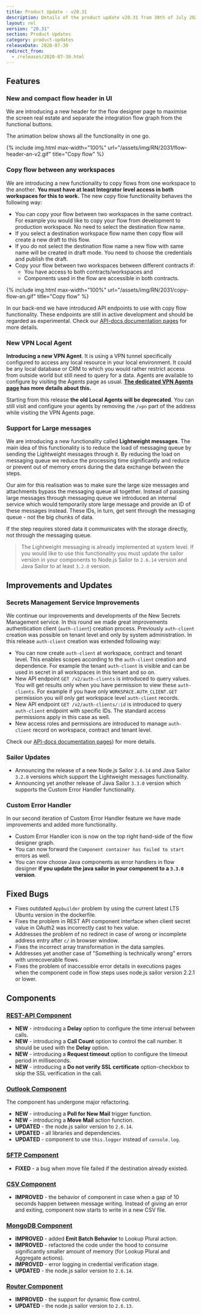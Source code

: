 ```yaml
---
title: Product Update - v20.31
description: Details of the product update v20.31 from 30th of July 2020.
layout: rel
version: "20.31"
section: Product Updates
category: product-updates
releaseDate: 2020-07-30
redirect_from:
  - /releases/2020-07-30.html
---
```


## Features

### New and compact flow header in UI

We are introducing a new header for the flow designer page to maximise the screen
real estate and separate the integration flow graph from the functional buttons.

The animation below shows all the functionality in one go.

{% include img.html max-width="100%" url="/assets/img/RN/2031/flow-header-an-v2.gif" title="Copy flow" %}

### Copy flow between any workspaces

We are introducing a new functionality to copy flows from one workspace to the
another. **You must have at least Integrator level access in both workspaces for this to work.**
The new copy flow functionality behaves the following way:

*   You can copy your flow between two workspaces in the same contract. For example you would like to copy your flow from development to production workspace. No need to select the destination flow name.
*   If you select a destination workspace flow name then copy flow will create a new draft to this flow.
*   If you do not select the destination flow name a new flow with same name will be created in draft mode. You need to choose the credentials and publish the draft.
*   Copy your flow between two workspaces between different contracts if:
    *   You have access to both contracts/workspaces and
    *   Components used in the flow are accessible in both contracts.

{% include img.html max-width="100%" url="/assets/img/RN/2031/copy-flow-an.gif" title="Copy flow" %}

In our back-end we have introduced API endpoints to use with copy flow functionality.
These endpoints are still in active development and should be regarded as experimental.
Check our [API-docs documentation pages](https://api.elastic.io/docs/v2/#copy-flow-(experimental)) for more details.

### New VPN Local Agent

**Introducing a new VPN Agent**. It is using а VPN tunnel specifically configured to access any
local resource in your local environment. It could be any local database or CRM
to which you would rather restrict access from outside world but still need
to query for a data. Agents are available to configure by visiting the Agents
page as usual. **[The dedicated VPN Agents page](/getting-started/vpn-agent) has more details about this.**

Starting from this release **the old Local Agents will be deprecated**. You can
still visit and configure your agents by removing the `/vpn` part of the address
while visiting the VPN Agents page.

### Support for Large messages

We are introducing a new functionality called **Lightweight messages**. The main
idea of this functionality is to reduce the load of messaging queue by sending
the Lightweight messages through it. By reducing the load on messaging queue we
reduce the processing time significantly and reduce or prevent out of
memory errors during the data exchange between the steps.

Our aim for this realisation was to make sure the large size messages and
attachments bypass the messaging queue all together. Instead of passing large messages
through messaging queue we introduced an internal service which would temporarily
store large message and provide an ID of these messages instead. These IDs, in turn, get
sent through the messaging queue - not the big chunks of data.

If the step requires stored data it communicates with the storage directly, not
through the messaging queue.

> The Lightweight messaging is already implemented at system level. If you would like
> to use this functionality you must update the sailor version in your
> components to Node.js Sailor to `2.6.14` version and Java Sailor to at least `3.2.0` version.

## Improvements and Updates

### Secrets Management Service Improvements

We continue our improvements and developments of the New Secrets Management
service. In this round we made great improvements authentication client (`auth-client`)
creation process. Previously `auth-client` creation was possible on tenant level
and only by system administration. In this release `auth-client` creation was extended
following way:

*   You can now create `auth-client` at workspace, contract and tenant level. This enables scopes according to the `auth-client` creation and dependence. For example the tenant `auth-client` is visible and can be used in secret in all workspaces in this tenant and so on.
*   New API endpoint `GET /v2/auth-clients` is introduced to query values. You will get results only when you have permission to view these `auth-clients`. For example if you have only `WORKSPACE.AUTH_CLIENT.GET` permission you will only get workspace level `auth-client` records.
*   New API endpoint `GET /v2/auth-clients/:id` is introduced to query `auth-client` endpoint with specific IDs. The standard access permissions apply in this case as well.
*   New access roles and permissions are introduced to manage `auth-client` record on workspace, contract and tenant level.

Check our [API-docs documentation pages](https://api.elastic.io/docs/v2/#auth-clients-(experimental))) for more details.

### Sailor Updates

*   Announcing the release of a new Node.js Sailor `2.6.14` and Java Sailor `3.2.0` versions which support the Lightweight messages functionality.
*   Announcing yet another release of Java Sailor `3.3.0` version which supports the Custom Error Handler functionality.

### Custom Error Handler

In our second iteration of Custom Error Handler feature we have made improvements
and added more functionality.

*   Custom Error Handler icon is now on the top right hand-side of the flow designer graph.
*   You can now forward the `Component container has failed to start` errors as well.
*   You can now choose Java components as error handlers in flow designer **if you update the java sailor in your component to a `3.3.0` version**.

## Fixed Bugs

*   Fixes outdated `Appbuilder` problem by using the current latest LTS Ubuntu version in the dockerfile.
*   Fixes the problem in REST API component interface when client secret value in OAuth2 was incorrectly cast to hex value.
*   Addresses the problem of no redirect in case of wrong or incomplete address entry after `c/` in browser window.
*   Fixes the incorrect array transformation in the data samples.
*   Addresses yet another case of "Something is technically wrong" errors with unrecoverable flows.
*   Fixes the problem of inaccessible error details in executions pages when the component code in flow steps uses node.js sailor version 2.2.1 or lower.


## Components


### [REST-API Component](/components/rest-api/)

*   **NEW** - introducing a **Delay** option to configure the time interval between calls.
*   **NEW** - introducing a **Call Count** option to control the call number. It should be used with the **Delay** option.
*   **NEW** - introducing a **Request timeout** option to configure the timeout period in milliseconds.
*   **NEW** - introducing a **Do not verify SSL certificate** option-checkbox to skip the SSL verification in the call.


### [Outlook Component](/components/outlook/)

The component has undergone major refactoring.

*   **NEW** - introducing a **Poll for New Mail** trigger function.
*   **NEW** - introducing a **Move Mail** action function.
*   **UPDATED** - the node.js sailor version to `2.6.14`.
*   **UPDATED** - all libraries and dependencies.
*   **UPDATED** - component to use `this.logger` instead of `console.log`.

### [SFTP Component](/components/sftp/)

*   **FIXED** - a bug when move file failed if the destination already existed.


### [CSV Component](/components/csv/)

*   **IMPROVED** - the behavior of component in case when a gap of 10 seconds happen between message writing. Instead of giving an error and exiting, component now starts to write in a new CSV file.

### [MongoDB Component](/components/mongodb/)

*   **IMPROVED** - added **Emit Batch Behavior** to Lookup Plural action.
*   **IMPROVED** - refactored the code under the hood to consume significantly smaller amount of memory (for Lookup Plural and Aggregate actions).
*   **IMPROVED** - error logging in credential verification stage.
*   **UPDATED** - the node.js sailor version to `2.6.14`.

### [Router Component](/components/router/)

*   **IMPROVED** - the support for dynamic flow control.
*   **UPDATED** - the node.js sailor version to `2.6.13`.
